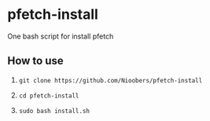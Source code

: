 # pfetch-install

One bash script for install pfetch

## How to use

1. `git clone https://github.com/Nioobers/pfetch-install`

2. `cd pfetch-install`

3. `sudo bash install.sh`

